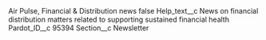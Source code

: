 <?xml version="1.0" encoding="UTF-8"?>
<CustomMetadata xmlns="http://soap.sforce.com/2006/04/metadata" xmlns:xsi="http://www.w3.org/2001/XMLSchema-instance" xmlns:xsd="http://www.w3.org/2001/XMLSchema">
    <label>Air Pulse, Financial &amp; Distribution news</label>
    <protected>false</protected>
    <values>
        <field>Help_text__c</field>
        <value xsi:type="xsd:string">News on financial distribution matters related to supporting sustained financial health</value>
    </values>
    <values>
        <field>Pardot_ID__c</field>
        <value xsi:type="xsd:string">95394</value>
    </values>
    <values>
        <field>Section__c</field>
        <value xsi:type="xsd:string">Newsletter</value>
    </values>
</CustomMetadata>
